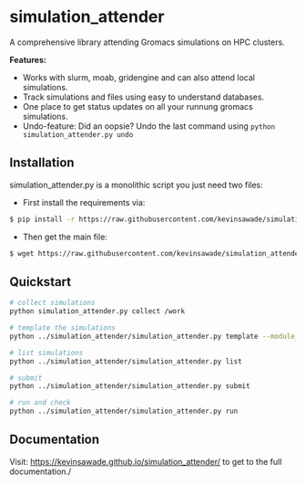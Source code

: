 # simulation_attender
A comprehensive library attending Gromacs simulations on HPC clusters.

**Features:**
- Works with slurm, moab, gridengine and can also attend local simulations.
- Track simulations and files using easy to understand databases.
- One place to get status updates on all your runnung gromacs simulations.
- Undo-feature: Did an oopsie? Undo the last command using `python simulation_attender.py undo`

## Installation

simulation_attender.py is a monolithic script you just need two files:

- First install the requirements via:

```bash
$ pip install -r https://raw.githubusercontent.com/kevinsawade/simulation_attender/main/requirements.txt
```

- Then get the main file:

```bash
$ wget https://raw.githubusercontent.com/kevinsawade/simulation_attender/main/simulation_attender/simulation_attender.py
```

## Quickstart

```bash
# collect simulations
python simulation_attender.py collect /work

# template the simulations
python ../simulation_attender/simulation_attender.py template --module_loads "module load gromacs/2023.1" --command "gmx mdrun -deffnm {{ stem }}"

# list simulations
python ../simulation_attender/simulation_attender.py list

# submit
python ../simulation_attender/simulation_attender.py submit

# run and check
python ../simulation_attender/simulation_attender.py run
```

## Documentation

Visit: https://kevinsawade.github.io/simulation_attender/ to get to the full documentation./